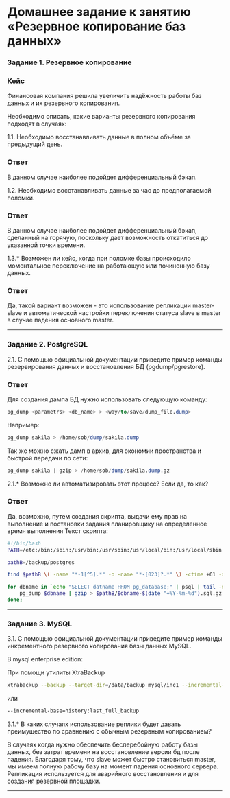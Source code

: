# Домашнее задание к занятию «Резервное копирование баз данных»

### Задание 1. Резервное копирование

### Кейс
Финансовая компания решила увеличить надёжность работы баз данных и их резервного копирования. 

Необходимо описать, какие варианты резервного копирования подходят в случаях: 

1.1. Необходимо восстанавливать данные в полном объёме за предыдущий день.

### Ответ
В данном случае наиболее подойдет дифференциальный бэкап.

1.2. Необходимо восстанавливать данные за час до предполагаемой поломки.

### Ответ
В данном случае наиболее подойдет дифференциальный бэкап, сделанный на горячую, поскольку дает возможность откатиться до указанной точки времени.

1.3.* Возможен ли кейс, когда при поломке базы происходило моментальное переключение на работающую или починенную базу данных.

### Ответ
Да, такой вариант возможен - это использование репликации master-slave и автоматической настройки переключения статуса slave в master в случае падения основного master.

---

### Задание 2. PostgreSQL

2.1. С помощью официальной документации приведите пример команды резервирования данных и восстановления БД (pgdump/pgrestore).

### Ответ
Для создания дампа БД нужно использовать следующую команду:
```sql
pg_dump <parametrs> <db_name> > <way/to/save/dump_file.dump>
```
Например:
```sql
pg_dump sakila > /home/sob/dump/sakila.dump
```
Так же можно сжать дамп в архив, для экономии пространства и быстрой передачи по сети:
```sql
pg_dump sakila | gzip > /home/sob/dump/sakila.dump.gz
```

2.1.* Возможно ли автоматизировать этот процесс? Если да, то как?

### Ответ
Да, возможно, путем создания скрипта, выдачи ему прав на выполнение и постановки задания планировщику на определенное время выполнения
Текст скрипта:
```bash
#!/bin/bash
PATH=/etc:/bin:/sbin:/usr/bin:/usr/sbin:/usr/local/bin:/usr/local/sbin

pathB=/backup/postgres

find $pathB \( -name "*-1[^5].*" -o -name "*-[023]?.*" \) -ctime +61 -delete

for dbname in `echo "SELECT datname FROM pg_database;" | psql | tail -n +3 | head -n -2 | egrep -v 'template0|template1|postgres'`; do
    pg_dump $dbname | gzip > $pathB/$dbname-$(date "+%Y-%m-%d").sql.gz
done;
```
---

### Задание 3. MySQL

3.1. С помощью официальной документации приведите пример команды инкрементного резервного копирования базы данных MySQL. 

В mysql enterprise edition:

При помощи утилиты XtraBackup
```bash
xtrabackup --backup --target-dir=/data/backup_mysql/inc1 --incremental-basedir=/data/backup_mysql/base
```
или

```bash
--incremental-base=history:last_full_backup
```

3.1.* В каких случаях использование реплики будет давать преимущество по сравнению с обычным резервным копированием?

В случаях когда нужно обеспечить бесперебойную работу базы данных, без затрат времени на восстановление версии бд после падения.
Благодаря тому, что slave может быстро становиться master, мы имеем полную рабочу базу на момент падения основного сервера.
Репликация используется для аварийного восстановления и для создания резервной площадки.

---
